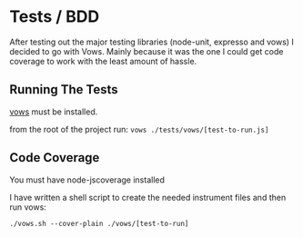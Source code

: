 # Tests / BDD

After testing out the major testing libraries (node-unit, expresso and vows) I decided to go with Vows. Mainly because it was the one I could get code coverage to work with the least amount of hassle.

## Running The Tests

[vows](http://vowsjs.org) must be installed.

from the root of the project run:
`vows ./tests/vows/[test-to-run.js]`

## Code Coverage

You must have node-jscoverage installed

I have written a shell script to create the needed instrument files and then run vows:

`./vows.sh --cover-plain ./vows/[test-to-run]`
